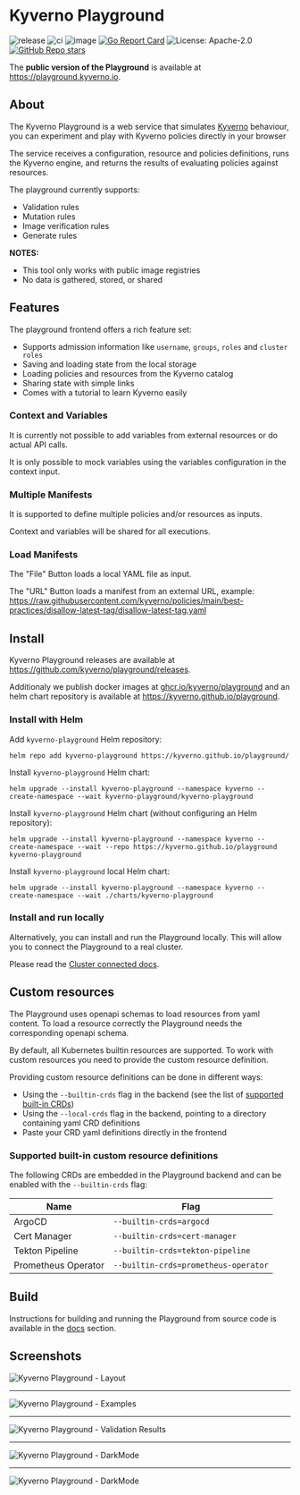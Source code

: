 # Kyverno Playground

![release](https://github.com/kyverno/playground/workflows/release/badge.svg)
![ci](https://github.com/kyverno/playground/workflows/ci/badge.svg)
![image](https://github.com/kyverno/playground/workflows/image/badge.svg)
[![Go Report Card](https://goreportcard.com/badge/github.com/kyverno/playground/backend)](https://goreportcard.com/report/github.com/kyverno/playground/backend)
![License: Apache-2.0](https://img.shields.io/github/license/kyverno/playground?color=blue)
[![GitHub Repo stars](https://img.shields.io/github/stars/kyverno/playground)](https://github.com/kyverno/playground/stargazers)

The **public version of the Playground** is available at https://playground.kyverno.io.

## About

The Kyverno Playground is a web service that simulates [Kyverno](https://github.com/kyverno/kyverno) behaviour, you can experiment and play with Kyverno policies directly in your browser

The service receives a configuration, resource and policies definitions, runs the Kyverno engine, and returns the results of evaluating policies against resources.

The playground currently supports:
- Validation rules
- Mutation rules
- Image verification rules
- Generate rules

**NOTES:**
- This tool only works with public image registries
- No data is gathered, stored, or shared

## Features

The playground frontend offers a rich feature set:
- Supports admission information like `username`, `groups`, `roles` and `cluster roles`
- Saving and loading state from the local storage
- Loading policies and resources from the Kyverno catalog
- Sharing state with simple links
- Comes with a tutorial to learn Kyverno easily

### Context and Variables

It is currently not possible to add variables from external resources or do actual API calls.

It is only possible to mock variables using the variables configuration in the context input.

### Multiple Manifests

It is supported to define multiple policies and/or resources as inputs.

Context and variables will be shared for all executions.

### Load Manifests

The "File" Button loads a local YAML file as input.

The "URL" Button loads a manifest from an external URL, example: https://raw.githubusercontent.com/kyverno/policies/main/best-practices/disallow-latest-tag/disallow-latest-tag.yaml

## Install

Kyverno Playground releases are available at https://github.com/kyverno/playground/releases.

Additionaly we publish docker images at [ghcr.io/kyverno/playground](https://github.com/kyverno/playground/pkgs/container/playground) and an helm chart repository is available at https://kyverno.github.io/playground.

### Install with Helm

Add `kyverno-playground` Helm repository:

```shell
helm repo add kyverno-playground https://kyverno.github.io/playground/
```

Install `kyverno-playground` Helm chart:

```shell
helm upgrade --install kyverno-playground --namespace kyverno --create-namespace --wait kyverno-playground/kyverno-playground
```

Install `kyverno-playground` Helm chart (without configuring an Helm repository):
```shell
helm upgrade --install kyverno-playground --namespace kyverno --create-namespace --wait --repo https://kyverno.github.io/playground kyverno-playground
```

Install `kyverno-playground` local Helm chart:
```shell
helm upgrade --install kyverno-playground --namespace kyverno --create-namespace --wait ./charts/kyverno-playground
```

### Install and run locally

Alternatively, you can install and run the Playground locally. This will allow you to connect the Playground to a real cluster.

Please read the [Cluster connected docs](./docs/CLUSTER.md).

## Custom resources

The Playground uses openapi schemas to load resources from yaml content. To load a resource correctly the Playground needs the corresponding openapi schema.

By default, all Kubernetes builtin resources are supported. To work with custom resources you need to provide the custom resource definition.

Providing custom resource definitions can be done in different ways:
* Using the `--builtin-crds` flag in the backend (see the list of [supported built-in CRDs](#supported-built-in-custom-resource-definitions))
* Using the `--local-crds` flag in the backend, pointing to a directory containing yaml CRD definitions
* Paste your CRD yaml definitions directly in the frontend

### Supported built-in custom resource definitions

The following CRDs are embedded in the Playground backend and can be enabled with the `--builtin-crds` flag:

| Name | Flag |
| --- | --- |
| ArgoCD | `--builtin-crds=argocd` |
| Cert Manager | `--builtin-crds=cert-manager` |
| Tekton Pipeline | `--builtin-crds=tekton-pipeline` |
| Prometheus Operator | `--builtin-crds=prometheus-operator` |

## Build

Instructions for building and running the Playground from source code is available in the [docs](./docs) section.

## Screenshots

![Kyverno Playground - Layout](./frontend/screens/dashboard.png?raw=true)

<hr />

![Kyverno Playground - Examples](./frontend/screens/tutorials.png?raw=true)

<hr />

![Kyverno Playground - Validation Results](./frontend/screens/results.png?raw=true)

<hr />

![Kyverno Playground - DarkMode](./frontend/screens/context.png?raw=true)

<hr />

![Kyverno Playground - DarkMode](./frontend/screens/share.png?raw=true)
